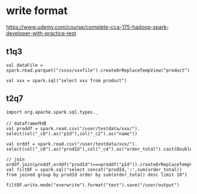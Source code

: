 # write format

https://www.udemy.com/course/complete-cca-175-hadoop-spark-developer-with-practice-test

## t1q3


```
val dataFile = spark.read.parquet("/ssss/xxxfile").createOrReplaceTempView("product")

val xxx = spark.sql("select xxx from product")
```

## t2q7


```
import org.apache.spark.sql.types._

// dataframe作成
val proddf = spark.read.csv("/user/testdata/xxx/").
select(col("_c0").as("pId"),col("_c2").as("name"))

val orddf = spark.read.csv("/user/testdata/xxx/").
select(col("_c0").as("prodId"),col("_c4").as("order_total").cast(DoubleType))

// join
orddf.join(proddf,orddf("prodId")===proddf("pId")).createOrReplaceTempView("joined")
val filtDF = spark.sql("select concat("prodId,':',sum(order_total)) from joined group by prodId order by sum(order_total) desc limit 10")

filtDF.write.mode("overwrite").format("text").save("/user/output")

```
